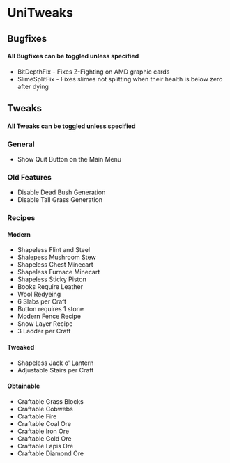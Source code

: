 # UniTweaks

## Bugfixes
#### **All Bugfixes can be toggled unless specified**
* BitDepthFix - Fixes Z-Fighting on AMD graphic cards
* SlimeSplitFix - Fixes slimes not splitting when their health is below zero after dying

## Tweaks
#### **All Tweaks can be toggled unless specified**
### General
* Show Quit Button on the Main Menu

### Old Features
* Disable Dead Bush Generation
* Disable Tall Grass Generation

### Recipes
#### Modern
* Shapeless Flint and Steel
* Shalepess Mushroom Stew
* Shapeless Chest Minecart
* Shapeless Furnace Minecart
* Shapeless Sticky Piston
* Books Require Leather
* Wool Redyeing
* 6 Slabs per Craft
* Button requires 1 stone
* Modern Fence Recipe
* Snow Layer Recipe
* 3 Ladder per Craft

#### Tweaked
* Shapeless Jack o' Lantern
* Adjustable Stairs per Craft

#### Obtainable
* Craftable Grass Blocks
* Craftable Cobwebs
* Craftable Fire
* Craftable Coal Ore
* Craftable Iron Ore
* Craftable Gold Ore
* Craftable Lapis Ore
* Craftable Diamond Ore